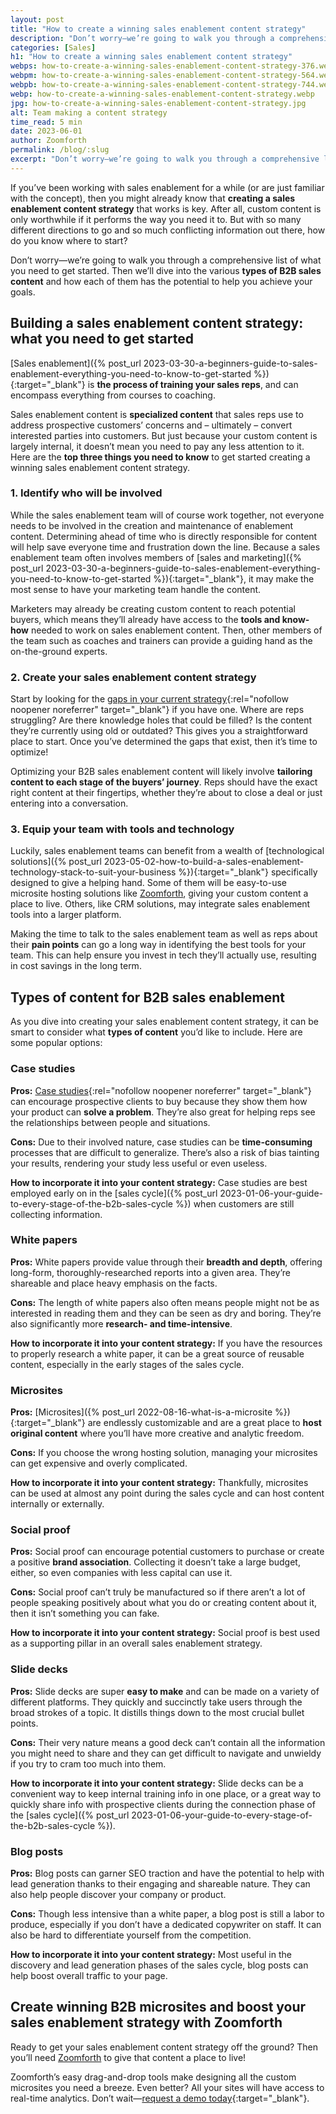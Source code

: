 ```yaml
---
layout: post
title: "How to create a winning sales enablement content strategy"
description: "Don’t worry—we’re going to walk you through a comprehensive list of what you need to get started. Then we’ll dive into the various types of B2B sales content"
categories: [Sales]
h1: "How to create a winning sales enablement content strategy"
webps: how-to-create-a-winning-sales-enablement-content-strategy-376.webp
webpm: how-to-create-a-winning-sales-enablement-content-strategy-564.webp
webpb: how-to-create-a-winning-sales-enablement-content-strategy-744.webp
webp: how-to-create-a-winning-sales-enablement-content-strategy.webp
jpg: how-to-create-a-winning-sales-enablement-content-strategy.jpg
alt: Team making a content strategy
time_read: 5 min
date: 2023-06-01
author: Zoomforth
permalink: /blog/:slug
excerpt: "Don’t worry—we’re going to walk you through a comprehensive list of what you need to get started. Then we’ll dive into the various types of B2B sales content"
---
```

If you’ve been working with sales enablement for a while (or are just familiar with the concept), then you might already know that **creating a sales enablement content strategy** that works is key. After all, custom content is only worthwhile if it performs the way you need it to. But with so many different directions to go and so much conflicting information out there, how do you know where to start?

Don’t worry—we’re going to walk you through a comprehensive list of what you need to get started. Then we’ll dive into the various **types of B2B sales content** and how each of them has the potential to help you achieve your goals.

## Building a sales enablement content strategy: what you need to get started

[Sales enablement]({% post_url 2023-03-30-a-beginners-guide-to-sales-enablement-everything-you-need-to-know-to-get-started %}){:target="_blank"} is **the process of training your sales reps**, and can encompass everything from courses to coaching.

Sales enablement content is **specialized content** that sales reps use to address prospective customers’ concerns and – ultimately – convert interested parties into customers. But just because your custom content is largely internal, it doesn’t mean you need to pay any less attention to it. Here are the **top three things you need to know** to get started creating a winning sales enablement content strategy.

### 1. Identify who will be involved

While the sales enablement team will of course work together, not everyone needs to be involved in the creation and maintenance of enablement content. Determining ahead of time who is directly responsible for content will help save everyone time and frustration down the line. Because a sales enablement team often involves members of [sales and marketing]({% post_url 2023-03-30-a-beginners-guide-to-sales-enablement-everything-you-need-to-know-to-get-started %}){:target="_blank"}, it may make the most sense to have your marketing team handle the content.

Marketers may already be creating custom content to reach potential buyers, which means they’ll already have access to the **tools and know-how** needed to work on sales enablement content. Then, other members of the team such as coaches and trainers can provide a guiding hand as the on-the-ground experts.

### 2. Create your sales enablement content strategy

Start by looking for the [gaps in your current strategy](https://elearningindustry.com/quick-tips-identify-gaps-in-current-sales-enablement-strategy){:rel="nofollow noopener noreferrer" target="_blank"} if you have one. Where are reps struggling? Are there knowledge holes that could be filled? Is the content they’re currently using old or outdated? This gives you a straightforward place to start. Once you’ve determined the gaps that exist, then it’s time to optimize!

Optimizing your B2B sales enablement content will likely involve **tailoring content to each stage of the buyers’ journey**. Reps should have the exact right content at their fingertips, whether they’re about to close a deal or just entering into a conversation.

### 3. Equip your team with tools and technology

Luckily, sales enablement teams can benefit from a wealth of [technological solutions]({% post_url 2023-05-02-how-to-build-a-sales-enablement-technology-stack-to-suit-your-business %}){:target="_blank"} specifically designed to give a helping hand. Some of them will be easy-to-use microsite hosting solutions like [Zoomforth](/), giving your custom content a place to live. Others, like CRM solutions, may integrate sales enablement tools into a larger platform.

Making the time to talk to the sales enablement team as well as reps about their **pain points** can go a long way in identifying the best tools for your team. This can help ensure you invest in tech they’ll actually use, resulting in cost savings in the long term.

## Types of content for B2B sales enablement

As you dive into creating your sales enablement content strategy, it can be smart to consider what **types of content** you’d like to include. Here are some popular options:

### Case studies

**Pros:** [Case studies](https://study.com/learn/lesson/case-study-design.html){:rel="nofollow noopener noreferrer" target="_blank"} can encourage prospective clients to buy because they show them how your product can **solve a problem**. They’re also great for helping reps see the relationships between people and situations.

**Cons:** Due to their involved nature, case studies can be **time-consuming** processes that are difficult to generalize. There’s also a risk of bias tainting your results, rendering your study less useful or even useless.

**How to incorporate it into your content strategy:** Case studies are best employed early on in the [sales cycle]({% post_url 2023-01-06-your-guide-to-every-stage-of-the-b2b-sales-cycle %}) when customers are still collecting information.

### White papers

**Pros:** White papers provide value through their **breadth and depth**, offering long-form, thoroughly-researched reports into a given area. They’re shareable and place heavy emphasis on the facts.

**Cons:** The length of white papers also often means people might not be as interested in reading them and they can be seen as dry and boring. They’re also significantly more **research- and time-intensive**.

**How to incorporate it into your content strategy:** If you have the resources to properly research a white paper, it can be a great source of reusable content, especially in the early stages of the sales cycle.

### Microsites

**Pros:** [Microsites]({% post_url 2022-08-16-what-is-a-microsite %}){:target="_blank"} are endlessly customizable and are a great place to **host original content** where you’ll have more creative and analytic freedom.

**Cons:** If you choose the wrong hosting solution, managing your microsites can get expensive and overly complicated.

**How to incorporate it into your content strategy:** Thankfully, microsites can be used at almost any point during the sales cycle and can host content internally or externally.

### Social proof

**Pros:** Social proof can encourage potential customers to purchase or create a positive **brand association**. Collecting it doesn’t take a large budget, either, so even companies with less capital can use it.

**Cons:** Social proof can’t truly be manufactured so if there aren’t a lot of people speaking positively about what you do or creating content about it, then it isn’t something you can fake.

**How to incorporate it into your content strategy:** Social proof is best used as a supporting pillar in an overall sales enablement strategy.

### Slide decks

**Pros:** Slide decks are super **easy to make** and can be made on a variety of different platforms. They quickly and succinctly take users through the broad strokes of a topic. It distills things down to the most crucial bullet points.

**Cons:** Their very nature means a good deck can’t contain all the information you might need to share and they can get difficult to navigate and unwieldy if you try to cram too much into them.

**How to incorporate it into your content strategy:** Slide decks can be a convenient way to keep internal training info in one place, or a great way to quickly share info with prospective clients during the connection phase of the [sales cycle]({% post_url 2023-01-06-your-guide-to-every-stage-of-the-b2b-sales-cycle %}).

### Blog posts

**Pros:** Blog posts can garner SEO traction and have the potential to help with lead generation thanks to their engaging and shareable nature. They can also help people discover your company or product.

**Cons:** Though less intensive than a white paper, a blog post is still a labor to produce, especially if you don’t have a dedicated copywriter on staff. It can also be hard to differentiate yourself from the competition.

**How to incorporate it into your content strategy:** Most useful in the discovery and lead generation phases of the sales cycle, blog posts can help boost overall traffic to your page.

## Create winning B2B microsites and boost your sales enablement strategy with Zoomforth

Ready to get your sales enablement content strategy off the ground? Then you’ll need [Zoomforth](/) to give that content a place to live!

Zoomforth’s easy drag-and-drop tools make designing all the custom microsites you need a breeze. Even better? All your sites will have access to real-time analytics. Don’t wait—[request a demo today]({{'request-demo'|relative_url}}){:target="_blank"}.
